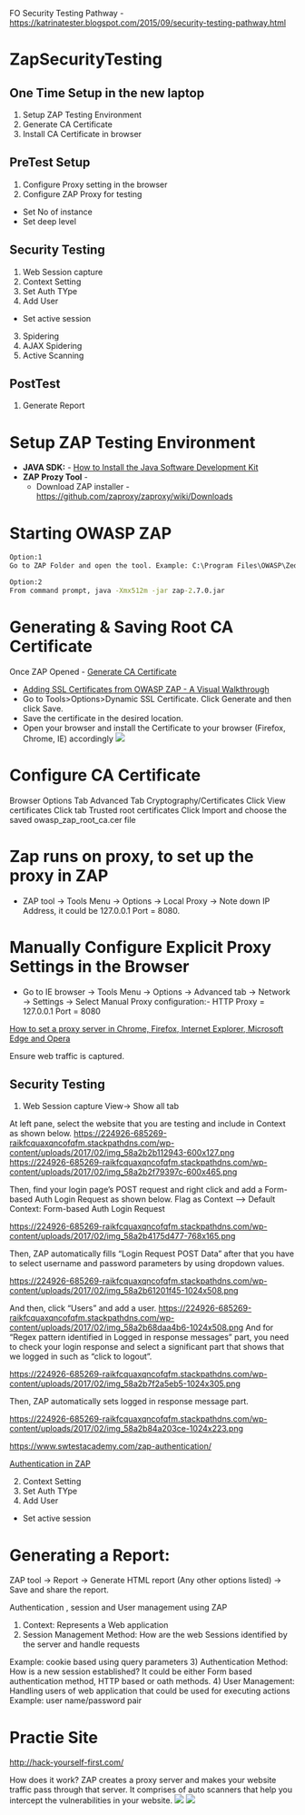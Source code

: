 FO 
Security Testing Pathway -https://katrinatester.blogspot.com/2015/09/security-testing-pathway.html


# ZapSecurityTesting

## One Time Setup in the new laptop 
1. Setup ZAP Testing Environment 
2. Generate CA Certificate
3. Install CA Certificate in browser


## PreTest Setup
1. Configure Proxy setting in the browser
2. Configure ZAP Proxy for testing
*  Set No of instance
* Set deep level

## Security Testing
1. Web Session capture
2. Context Setting
4. Set Auth TYpe
3. Add User
* Set active session

3. Spidering
4. AJAX Spidering
5. Active Scanning


## PostTest 
1. Generate Report


# Setup ZAP Testing Environment
* **JAVA SDK:** - [How to Install the Java Software Development Kit](https://www.wikihow.com/Install-the-Java-Software-Development-Kit)
* **ZAP Prozy Tool** -
  * Download ZAP installer - https://github.com/zaproxy/zaproxy/wiki/Downloads


# Starting OWASP ZAP
```bat
Option:1
Go to ZAP Folder and open the tool. Example: C:\Program Files\OWASP\Zed Attack Proxy\ZAP.exe

Option:2
From command prompt, java -Xmx512m -jar zap-2.7.0.jar
```

# Generating & Saving Root CA Certificate
Once ZAP Opened - [Generate CA Certificate](https://www.youtube.com/watch?v=Uin07SHkQTE)
* [Adding SSL Certificates from OWASP ZAP - A Visual Walkthrough](https://2buntu.com/articles/1517/adding-ssl-certificates-from-owasp-zap-a-visual-walkthrough/)
* Go to Tools>Options>Dynamic SSL Certificate. Click Generate and then click Save.
* Save the certificate in the desired location.
* Open your browser and install the Certificate to your browser (Firefox, Chrome, IE) accordingly 
![](https://i.stack.imgur.com/cqqcH.png)

# Configure CA Certificate 
Browser Options
Tab Advanced
Tab Cryptography/Certificates
Click View certificates
Click tab Trusted root certificates
Click Import and choose the saved owasp_zap_root_ca.cer file


# Zap runs on proxy, to set up the proxy in ZAP
* ZAP tool -> Tools Menu -> Options -> Local Proxy -> Note down IP Address, it could be 127.0.0.1 Port = 8080.


# Manually Configure Explicit Proxy Settings in the Browser
* Go to IE browser -> Tools Menu -> Options -> Advanced tab -> Network -> Settings -> Select Manual Proxy configuration:- HTTP Proxy = 127.0.0.1 Port = 8080

[How to set a proxy server in Chrome, Firefox, Internet Explorer, Microsoft Edge and Opera](https://www.digitalcitizen.life/how-set-proxy-server-all-major-internet-browsers-windows)

Ensure web traffic is captured. 

## Security Testing
1. Web Session capture
View-> Show all tab


At left pane, select the website that you are testing and include in Context as shown below.
https://224926-685269-raikfcquaxqncofqfm.stackpathdns.com/wp-content/uploads/2017/02/img_58a2b2b112943-600x127.png
https://224926-685269-raikfcquaxqncofqfm.stackpathdns.com/wp-content/uploads/2017/02/img_58a2b2f79397c-600x465.png

Then, find your login page’s POST request and right click and add a Form-based Auth Login Request as shown below.
Flag as Context –> Default Context: Form-based Auth Login Request

https://224926-685269-raikfcquaxqncofqfm.stackpathdns.com/wp-content/uploads/2017/02/img_58a2b4175d477-768x165.png

Then, ZAP automatically fills “Login Request POST Data” after that you have to select username and password parameters by using dropdown values.

https://224926-685269-raikfcquaxqncofqfm.stackpathdns.com/wp-content/uploads/2017/02/img_58a2b61201f45-1024x508.png

And then, click “Users” and add a user.
https://224926-685269-raikfcquaxqncofqfm.stackpathdns.com/wp-content/uploads/2017/02/img_58a2b68daa4b6-1024x508.png
And for “Regex pattern identified in Logged in response messages” part, you need to check your login response and select a significant part that shows that we logged in such as “click to logout”.

https://224926-685269-raikfcquaxqncofqfm.stackpathdns.com/wp-content/uploads/2017/02/img_58a2b7f2a5eb5-1024x305.png

Then, ZAP automatically sets logged in response message part.

https://224926-685269-raikfcquaxqncofqfm.stackpathdns.com/wp-content/uploads/2017/02/img_58a2b84a203ce-1024x223.png


https://www.swtestacademy.com/zap-authentication/

[Authentication in ZAP](https://www.swtestacademy.com/zap-authentication/)

2. Context Setting
4. Set Auth TYpe
3. Add User
* Set active session



# Generating a Report:

ZAP tool -> Report -> Generate HTML report (Any other options listed) -> Save and share the report.

Authentication , session and User management using ZAP
1) Context: Represents a Web application
2) Session Management Method: How are the web Sessions identified by the server and handle requests

Example: cookie based using query parameters
3) Authentication Method: How is a new session established?
It could be either Form based authentication method, HTTP based or oath methods.
4) User Management: Handling users of web application that could be used for executing actions
Example: user name/password pair


# Practie Site
http://hack-yourself-first.com/

How does it work?
ZAP creates a proxy server and makes your website traffic pass through that server. It comprises of auto scanners that help you intercept the vulnerabilities in your website.
![](https://www.srijan.net/hs-fs/hubfs/Workflows.jpg?width=528&name=Workflows.jpg)
![](https://blog.codecentric.de/files/2013/10/overview.png)

